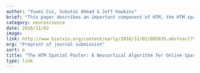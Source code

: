 ```yaml
---
author: "Yuwei Cui, Subutai Ahmad & Jeff Hawkins"
brief: "This paper describes an important component of HTM, the HTM spatial pooler, which is a neutrally inspired algorithm that learns sparse distributed representations online. Written from a neuroscience perspective, the paper demonstrates key computational properties of HTM spatial pooler."
category: neuroscience
date: 2016/11/02
image:
link: http://www.biorxiv.org/content/early/2016/11/02/085035.abstract?%3Fcollection=
org: "Preprint of journal submission"
sort: e
title: "The HTM Spatial Pooler: A Neocortical Algorithm for Online Sparse Distributed Coding"
type: link
---
```

